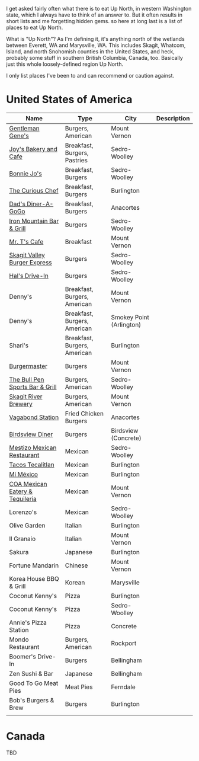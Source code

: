 I get asked fairly often what there is to eat Up North, in western Washington state, which I always have to think of an answer to. But it often results in short lists and me forgetting hidden gems. so here at long last is a list of places to eat Up North.

What is "Up North"? As I'm defining it, it's anything north of the wetlands between Everett, WA and Marysville, WA. This includes Skagit, Whatcom, Island, and north Snohomish counties in the United States, and heck, probably some stuff in southern British Columbia, Canada, too. Basically just this whole loosely-defined region Up North.

I only list places I've been to and can recommend or caution against.


# United States of America
| Name | Type | City | Description |
| ---- | ---- | ---- | ---- |
| [Gentleman Gene's](https://gentlemengenespub.com) | Burgers, American | Mount Vernon |  |
| [Joy's Bakery and Cafe](https://m.facebook.com/profile.php/?id=100040884916795) | Breakfast, Burgers, Pastries | Sedro-Woolley |  |
| [Bonnie Jo's](https://m.facebook.com/profile.php/?id=100063574718997) | Breakfast, Burgers | Sedro-Woolley |  |
| [The Curious Chef](https://curious-chef.business.site) | Breakfast, Burgers | Burlington |  |
| [Dad's Diner-A-GoGo](https://my-site-105803-107532.square.site) | Breakfast, Burgers | Anacortes |  |
| [Iron Mountain Bar & Grill](https://m.facebook.com/profile.php/?id=100063500473367) | Burgers | Sedro-Woolley |  |
| [Mr. T's Cafe](https://mrtscafe.com) | Breakfast | Mount Vernon |  |
| [Skagit Valley Burger Express](http://www.skagitvalleyburgers.com) | Burgers | Sedro-Woolley |  |
| [Hal's Drive-In](https://www.halsdrivein.com) | Burgers | Sedro-Woolley |  |
| Denny's | Breakfast, Burgers, American | Mount Vernon |  |
| Denny's | Breakfast, Burgers, American | Smokey Point (Arlington) |  |
| Shari's | Breakfast, Burgers, American | Burlington |  |
| [Burgermaster](https://burgermaster.com/menus/mt-vernon/) | Burgers | Mount Vernon |  |
| [The Bull Pen Sports Bar & Grill](https://www.thebullpensportsbar.com) | Burgers, American | Sedro-Woolley |  |
| [Skagit River Brewery](https://www.skagitbrew.com) | Burgers, American | Mount Vernon |  |
| [Vagabond Station](https://vagabondtrailerfood.com) | Fried Chicken Burgers | Anacortes |  |
| [Birdsview Diner](https://www.birdsviewdiner.com) | Burgers | Birdsview (Concrete) |  |
| [Mestizo Mexican Restaurant](http://www.mestizomexican.com) | Mexican | Sedro-Woolley |  |
| [Tacos Tecalitlan](https://tacostecalitlan.com) | Mexican | Burlington |  |
| [Mí México](https://m.facebook.com/profile.php/?id=100054286729860) | Mexican | Burlington |  |
| [COA Mexican Eatery & Tequileria](https://www.coaeatery.com/home) | Mexican | Mount Vernon |  |
| Lorenzo's | Mexican | Sedro-Woolley |  |
| Olive Garden | Italian | Burlington |  |
| Il Granaio | Italian | Mount Vernon |  |
| Sakura | Japanese | Burlington |  |
| Fortune Mandarin | Chinese | Mount Vernon |  |
| Korea House BBQ & Grill | Korean | Marysville |  |
| Coconut Kenny's | Pizza | Burlington |  |
| Coconut Kenny's | Pizza | Sedro-Woolley |  |
| Annie's Pizza Station | Pizza | Concrete |  |
| Mondo Restaurant | Burgers, American | Rockport |  |
| Boomer's Drive-In | Burgers | Bellingham |  |
| Zen Sushi & Bar | Japanese | Bellingham |  |
| Good To Go Meat Pies | Meat Pies | Ferndale |  |
| Bob's Burgers & Brew | Burgers | Burlington |  |
|  |  |  |  |

# Canada
TBD